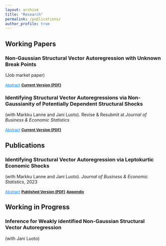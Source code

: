```yaml
---
layout: archive
title: "Research"
permalink: /publications/
author_profile: true
---
```


## Working Papers

### <strong>Non-Gaussian Structural Vector Autoregression with Unknown Break Points</strong> 
(Job market paper)

<a href="javascript:void(0)" onclick="toggleAbstract('abstract1')" style="font-size: 12px; text-decoration: underline; color: #007bff; cursor: pointer;"> Abstract</a> <a href="https://keyanliu1.github.io/files/jmp26122024.pdf" style="font-size: 12px;"><strong>Current Version (PDF)</strong></a>

<div id="abstract1" style="display:none; font-size: 0.85em;">
  <p>In this paper, I consider testing and estimating non-Gaussian Structural Vector Autoregressive models with unknown break points (SVAR-BP). This model extends traditional SVAR analysis by allowing for unknown breakpoints, capturing potential changes in both autoregressive coefficients and structural parameters. I employ the Partial Sample Generalized Method of Moments (PSGMM) to estimate the model and utilize the sup-Wald test to assess parameter stability. Additionally, I establish the asymptotic properties of the break point estimators and propose a sequential procedure for detecting and estimating multiple break points. My method is applied to a U.S. macroeconomic dataset from 1954 to 2023, where I identify significant structural breaks corresponding to key economic events. The results demonstrate the ability of my approach to detect and estimate multiple break points, modeling shifts in the dynamics of economic variables.</p>
</div>



### <strong>Identifying Structural Vector Autoregressions via Non-Gaussianity of Potentially Dependent Structural Shocks</strong> 
(with Markku Lanne and Jani Luoto). Revise &amp; Resubmit at *Journal of Business &amp; Economic Statistics*

<a href="javascript:void(0)" onclick="toggleAbstract('abstract2')" style="font-size: 12px; text-decoration: underline; color: #007bff; cursor: pointer;">Abstract</a> <a href="https://keyanliu1.github.io/files/Paper2.pdf" style="font-size: 12px;"><strong>Current Version (PDF)</strong></a>

<div id="abstract2" style="display:none; font-size: 0.85em;">
  <p>We show that all shocks in an $n$-dimensional structural vector autoregression (SVAR) are globally identified up to their order and signs if they are orthogonal and either (i) have zero co-skewness and at most one of them is not skewed or (ii) exhibit no excess co-kurtosis and at least $n-1$ of them are leptokurtic. The former case covers SVAR models with errors following dependent volatility processes. Moreover, if the numbers of both skewed and leptokurtic shocks are smaller than $n-1$, the skewed and leptokurtic shocks are globally identified, while the remaining shocks are set identified. To capture the non-Gaussian features of the data, versatile error distributions are needed. We discuss the Bayesian implementation of an SVAR-GARCH model with skewed <i>t</i>-distributed errors, including the assessment of the strength of identification and checking the validity of exogenous instruments potentially used for identification. The methods are illustrated in an empirical application to the oil market.</p>
</div>


## Publications

### <strong>Identifying Structural Vector Autoregression via Leptokurtic Economic Shocks</strong> 
(with Markku Lanne and Jani Luoto). *Journal of Business &amp; Economic Statistics*, 2023

<a href="javascript:void(0)" onclick="toggleAbstract('abstract3')" style="font-size: 12px; text-decoration: underline; color: #007bff; cursor: pointer;">Abstract</a> <a href="https://keyanliu1.github.io/files/Paper11.pdf" style="font-size: 12px;"><strong>Published Version (PDF)</strong></a> <a href="https://keyanliu1.github.io/files/paper1appendix.pdf" style="font-size: 12px;"><strong>Appendix</strong></a>

<div id="abstract3" style="display:none; font-size: 0.85em;">
  <p>We revisit the generalized method of moments (GMM) estimation of the non-Gaussian structural vector autoregressive (SVAR) model. It is shown that in the $n$-dimensional SVAR model, global and local identification of the contemporaneous impact matrix is achieved with as few as $n^2+n(n-1)/2$ suitably selected moment conditions, when at least $n-1$ of the structural errors are all  leptokurtic (or platykurtic). We also relax the potentially problematic assumption of mutually independent structural errors in part of the previous literature to the requirement that the errors be mutually uncorrelated. Moreover, we assume the error term to be only serially uncorrelated, not independent in time, which allows for univariate conditional heteroskedasticity in its components. A small simulation experiment highlights the good properties of the estimator and the proposed moment selection procedure. The use of the methods is illustrated by means of an empirical application to the effect of a tax increase on U.S. gasoline consumption and carbon dioxide emissions.</p>
</div>


## Working in Progress

### <strong>Inference for Weakly identified Non-Gaussian Structural Vector Autoregression</strong> 
(with Jani Luoto)

<script>
function toggleAbstract(id) {
  var element = document.getElementById(id);
  if (element.style.display === "none") {
    element.style.display = "block";
  } else {
    element.style.display = "none";
  }
}
</script>
